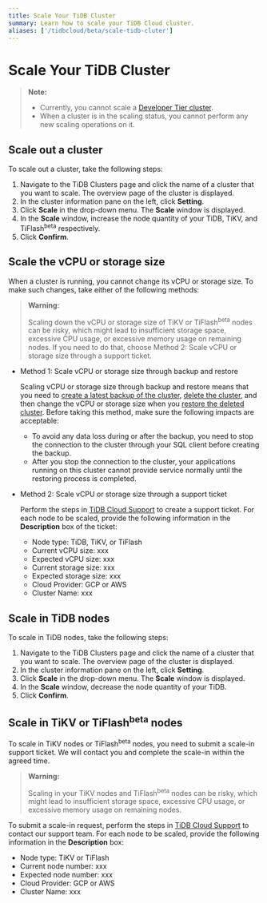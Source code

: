 ```yaml
---
title: Scale Your TiDB Cluster
summary: Learn how to scale your TiDB Cloud cluster.
aliases: ['/tidbcloud/beta/scale-tidb-cluter']
---
```


# Scale Your TiDB Cluster

> **Note:**
>
> - Currently, you cannot scale a [Developer Tier cluster](/select-cluster-tier.md#developer-tier).
> - When a cluster is in the scaling status, you cannot perform any new scaling operations on it.

## Scale out a cluster

To scale out a cluster, take the following steps:

1. Navigate to the TiDB Clusters page and click the name of a cluster that you want to scale. The overview page of the cluster is displayed.
2. In the cluster information pane on the left, click **Setting**.
3. Click **Scale** in the drop-down menu. The **Scale** window is displayed.
4. In the **Scale** window, increase the node quantity of your TiDB, TiKV, and TiFlash<sup>beta</sup> respectively.
5. Click **Confirm**.

## Scale the vCPU or storage size

When a cluster is running, you cannot change its vCPU or storage size. To make such changes, take either of the following methods:

> **Warning:**
>
> Scaling down the vCPU or storage size of TiKV or TiFlash<sup>beta</sup> nodes can be risky, which might lead to insufficient storage space, excessive CPU usage, or excessive memory usage on remaining nodes. If you need to do that, choose Method 2: Scale vCPU or storage size through a support ticket.

- Method 1: Scale vCPU or storage size through backup and restore

    Scaling vCPU or storage size through backup and restore means that you need to [create a latest backup of the cluster](backup-and-restore#manual-backup), [delete the cluster](delete-tidb-cluster.md), and then change the vCPU or storage size when you [restore the deleted cluster](restore-deleted-tidb-cluster.md). Before taking this method, make sure the following impacts are acceptable:

    - To avoid any data loss during or after the backup, you need to stop the connection to the cluster through your SQL client before creating the backup.
    - After you stop the connection to the cluster, your applications running on this cluster cannot provide service normally until the restoring process is completed.

- Method 2: Scale vCPU or storage size through a support ticket

    Perform the steps in [TiDB Cloud Support](/tidb-cloud-support.md) to create a support ticket. For each node to be scaled, provide the following information in the **Description** box of the ticket:

    - Node type: TiDB, TiKV, or TiFlash
    - Current vCPU size: xxx
    - Expected vCPU size: xxx
    - Current storage size: xxx
    - Expected storage size: xxx
    - Cloud Provider: GCP or AWS
    - Cluster Name: xxx

## Scale in TiDB nodes

To scale in TiDB nodes, take the following steps:

1. Navigate to the TiDB Clusters page and click the name of a cluster that you want to scale. The overview page of the cluster is displayed.
2. In the cluster information pane on the left, click **Setting**.
3. Click **Scale** in the drop-down menu. The **Scale** window is displayed.
4. In the **Scale** window, decrease the node quantity of your TiDB.
5. Click **Confirm**.

## Scale in TiKV or TiFlash<sup>beta</sup> nodes

To scale in TiKV nodes or TiFlash<sup>beta</sup> nodes, you need to submit a scale-in support ticket. We will contact you and complete the scale-in within the agreed time.

> **Warning:**
>
> Scaling in your TiKV nodes and TiFlash<sup>beta</sup> nodes can be risky, which might lead to insufficient storage space, excessive CPU usage, or excessive memory usage on remaining nodes.

To submit a scale-in request, perform the steps in [TiDB Cloud Support](/tidb-cloud-support.md) to contact our support team. For each node to be scaled, provide the following information in the **Description** box:

- Node type: TiKV or TiFlash
- Current node number: xxx
- Expected node number: xxx
- Cloud Provider: GCP or AWS
- Cluster Name: xxx
